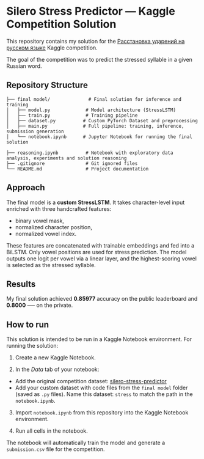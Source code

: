 # Silero Stress Predictor — Kaggle Competition Solution

This repository contains my solution for the [Расстановка ударений на русском языке](https://www.kaggle.com/competitions/silero-stress-predictor) Kaggle competition.

The goal of the competition was to predict the stressed syllable in a given Russian word.

## Repository Structure

```text
├── final model/              # Final solution for inference and training
│   ├── model.py             # Model architecture (StressLSTM)
│   ├── train.py             # Training pipeline
│   ├── dataset.py          # Custom PyTorch Dataset and preprocessing
│   ├── main.py             # Full pipeline: training, inference, submission generation
│   └── notebook.ipynb      # Jupyter Notebook for running the final solution

├── reasoning.ipynb          # Notebook with exploratory data analysis, experiments and solution reasoning
├── .gitignore               # Git ignored files
└── README.md                # Project documentation
```

## Approach

The final model is a **custom StressLSTM**. It takes character-level input enriched with three handcrafted features:

- binary vowel mask,
- normalized character position,
- normalized vowel index.

These features are concatenated with trainable embeddings and fed into a BiLSTM. Only vowel positions are used for stress prediction. The model outputs one logit per vowel via a linear layer, and the highest-scoring vowel is selected as the stressed syllable.

## Results

My final solution achieved **0.85977** accuracy on the public leaderboard and **0.8000** ── on the private.

## How to run

This solution is intended to be run in a Kaggle Notebook environment. For running the solution:

1. Create a new Kaggle Notebook.

2. In the *Data* tab of your notebook:
  - Add the original competition dataset: [silero-stress-predictor](https://www.kaggle.com/competitions/silero-stress-predictor)
  - Add your custom dataset with code files from the `final model` folder (saved as `.py` files). Name this dataset: `stress` to match the path in the `notebook.ipynb`.

3. Import `notebook.ipynb` from this repository into the Kaggle Notebook environment.

4. Run all cells in the notebook. 

The notebook will automatically train the model and generate a `submission.csv` file for the competition.
